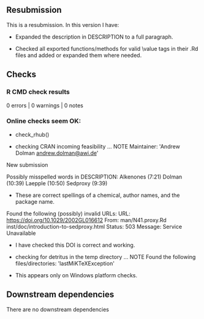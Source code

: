 ## Resubmission
This is a resubmission. In this version I have:

* Expanded the description in DESCRIPTION to a full paragraph.

* Checked all exported functions/methods for valid \value tags in their
.Rd files and added or expanded them where needed. 


## Checks

### R CMD check results

0 errors  | 0 warnings  | 0 notes 


### Online checks seem OK:

- check_rhub()

* checking CRAN incoming feasibility ... NOTE
Maintainer: 'Andrew Dolman <andrew.dolman@awi.de>'

New submission

Possibly misspelled words in DESCRIPTION:
  Alkenones (7:21)
  Dolman (10:39)
  Laepple (10:50)
  Sedproxy (9:39)

* These are correct spellings of a chemical, author names, and the package name.

Found the following (possibly) invalid URLs:
  URL: https://doi.org/10.1029/2002GL016612
    From: man/N41.proxy.Rd
          inst/doc/introduction-to-sedproxy.html
    Status: 503
    Message: Service Unavailable
    
* I have checked this DOI is correct and working.

* checking for detritus in the temp directory ... NOTE
Found the following files/directories:
  'lastMiKTeXException'
  
* This appears only on Windows platform checks.
  
  
## Downstream dependencies

There are no downstream dependencies

